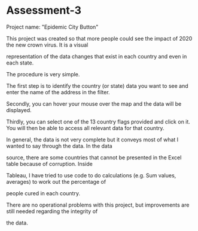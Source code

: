 # Assessment-3
Project name: "Epidemic City Button"


This project was created so that more people could see the impact of 2020 the new crown virus. It is a visual 

representation of the data changes that exist in each country and even in each state.


The procedure is very simple.

The first step is to identify the country (or state) data you want to see and enter the name of the address in the filter.

Secondly, you can hover your mouse over the map and the data will be displayed. 

Thirdly, you can select one of the 13 country flags provided and click on it. You will then be able to access all relevant data for that country.


In general, the data is not very complete but it conveys most of what I wanted to say through the data. In the data

 source, there are some countries that cannot be presented in the Excel table because of corruption. Inside 

Tableau, I have tried to use code to do calculations (e.g. Sum values, averages) to work out the percentage of 

people cured in each country.

There are no operational problems with this project, but improvements are still needed regarding the integrity of 

the data.
